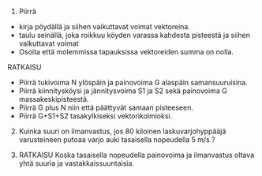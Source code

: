 1. Piirrä
  * kirja pöydällä ja siihen vaikuttavat voimat vektoreina.
  * taulu seinällä, joka roikkuu köyden varassa kahdesta pisteestä ja siihen vaikuttavat voimat
  * Osoita että molemmissa tapauksissa vektoreiden summa on nolla.

RATKAISU
  * Piirrä tukivoima N ylöspäin ja painovoima G alaspäin samansuuruisina.
  * Piirrä kiinnitysköysi ja jännitysvoima S1 ja S2 sekä painovoima G massakeskipisteestä.  
  * Piirrä G plus N niin että päättyvät samaan pisteeseen.
  * Piirrä G+S1+S2 tasakylkiseksi vektorikolmioksi.

2. Kuinka suuri on ilmanvastus, jos 80 kiloinen laskuvarjohyppääjä varusteineen putoaa varjo auki tasaisella nopeudella 5 m/s ?

2. RATKAISU
   Koska tasaisella nopeudella painovoima ja ilmanvastus oltava yhtä suuria ja vastakkaissuuntaisia.
   
   
   
